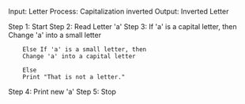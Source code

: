 Input: Letter
Process: Capitalization inverted
Output: Inverted Letter

Step 1: Start
Step 2: Read Letter 'a'
Step 3: If 'a' is a capital letter, then
        Change 'a' into a small letter
        
        Else If 'a' is a small letter, then
        Change 'a' into a capital letter
        
        Else
        Print "That is not a letter."
        
Step 4: Print new 'a'
Step 5: Stop

